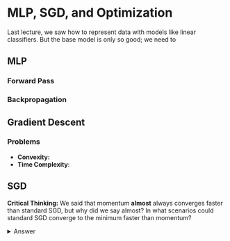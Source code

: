 # MLP, SGD, and Optimization

Last lecture, we saw how to represent data with models like linear classifiers. But the base model is only so good; we need to

## MLP

### Forward Pass

### Backpropagation



## Gradient Descent

### Problems

* **Convexity:**
* **Time Complexity**:

## SGD

**Critical Thinking:** We said that momentum **almost** always converges faster than standard SGD, but why did we say almost? In what scenarios could standard SGD converge to the minimum faster than momentum?
<!-- markdownlint-disable MD033 -->
[//]: # (The line above disables the flagging for inline HTML)

<details>
  <summary>Answer</summary>
  
* **High Momentum Coefficient:** If the momentum coefficient $\mu$ is too high, it can cause the optimizer to overshoot minima or oscillate in narrow valleys. In these cases, standard SGD, despite being slower,may descend towards the minimum more directly and thus faster.
* **Noisy Gradients:** If gradient estimates have a lot of noise that is uncorrelated, momentum can actually hinder progress by following the noise. On the other hand, vanilla SGD ignores the previous noisy gradients.
* **Sharp Curvature:** In regions with flat gradients followed by steep drops (plateaus into ravines), momentum may take longer to adjust to the new gradient, while SGD adapts immediately.
  
</details> <!-- markdownlint-enable MD033 -->